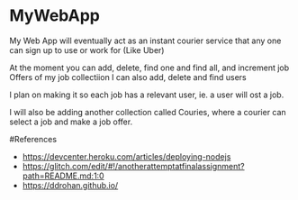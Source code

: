 # MyWebApp

My Web App will eventually act as an instant courier service that any one can sign up to use or work for (Like Uber)


At the moment you can add, delete, find one and find all, and increment job Offers of my job collectiion
I can also add, delete and find users

I plan on making it so each job has a relevant user, ie. a user will ost a job.

I will also be adding another collection called Couries, where a courier can select a job and make a job offer.



#References
- https://devcenter.heroku.com/articles/deploying-nodejs
- https://glitch.com/edit/#!/anotherattemptatfinalassignment?path=README.md:1:0
- https://ddrohan.github.io/